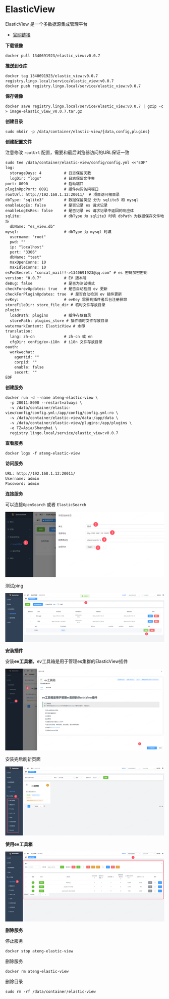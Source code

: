 # ElasticView

ElasticView 是一个多数据源集成管理平台

- [官网链接](http://www.elastic-view.cn/index.html)

**下载镜像**

```
docker pull 1340691923/elastic_view:v0.0.7
```

**推送到仓库**

```
docker tag 1340691923/elastic_view:v0.0.7 registry.lingo.local/service/elastic_view:v0.0.7
docker push registry.lingo.local/service/elastic_view:v0.0.7
```

**保存镜像**

```
docker save registry.lingo.local/service/elastic_view:v0.0.7 | gzip -c > image-elastic_view_v0.0.7.tar.gz
```

**创建目录**

```
sudo mkdir -p /data/container/elastic-view/{data,config,plugins}
```

**创建配置文件**

注意修改 `rootUrl` 配置，需要和最后浏览器访问的URL保证一致

```
sudo tee /data/container/elastic-view/config/config.yml <<"EOF"
log:
  storageDays: 4          # 日志保留天数
  logDir: "logs"          # 日志保留文件夹
port: 8090                # 启动端口
pluginRpcPort: 8091       # 插件内网访问端口
rootUrl: http://192.168.1.12:20011/  # 项目访问根目录
dbType: "sqlite3"         # 数据保留类型 分为 sqlite3 和 mysql
enableLogEs: false        # 是否记录 es 请求记录
enableLogEsRes: false     # 是否记录 es 请求记录中返回的响应体
sqlite:                   # dbType 为 sqlite3 时填 dbPath 为数据保存文件地址
  dbName: "es_view.db"
mysql:                    # dbType 为 mysql 时填
  username: "root"
  pwd: ""
  ip: "localhost"
  port: "3306"
  dbName: "test"
  maxOpenConns: 10
  maxIdleConns: 10
esPwdSecret: "concat_mail!!->1340691923@qq.com" # es 密码加密密钥
version: "0.0.7"          # EV 版本号
deBug: false              # 是否为测试模式
checkForevUpdates: true   # 是否自动检测 ev 更新
checkForPluginUpdates: true  # 是否自动检测 ev 插件更新
evKey:                    # evKey 需要到插件者后台注册获取
storeFileDir: store_file_dir # 临时文件存放目录
plugin:
  loadPath: plugins       # 插件存放目录
  storePath: plugins_store # 插件临时文件存放目录
watermarkContent: ElasticView # 水印
translation:
  lang: zh-cn             # zh-cn 或 en
  cfgDir: config/ev-i18n  # i18n 文件存放目录
oauth:
  workwechat:
    agentid: ""
    corpid: ""
    enable: false
    secert: ""
EOF
```

**创建服务**

```
docker run -d --name ateng-elastic-view \
  -p 20011:8090 --restart=always \
  -v /data/container/elastic-view/config/config.yml:/app/config/config.yml:ro \
  -v /data/container/elastic-view/data:/app/data \
  -v /data/container/elastic-view/plugins:/app/plugins \
  -e TZ=Asia/Shanghai \
  registry.lingo.local/service/elastic_view:v0.0.7
```

**查看服务**

```
docker logs -f ateng-elastic-view
```

**访问服务**

```
URL: http://192.168.1.12:20011/
Username: admin
Password: admin
```

**连接服务**

可以连接`OpenSearch` 或者 `ElasticSearch`

![image-20241205172017820](./assets/image-20241205172017820.png)

测试ping

![image-20241205172109872](./assets/image-20241205172109872.png)



**安装插件**

安装**ev工具箱**，ev工具箱是用于管理es集群的ElasticView插件

![image-20241205172203647](./assets/image-20241205172203647.png)

安装完后刷新页面

![image-20241205172330081](./assets/image-20241205172330081.png)



**使用ev工具箱**

![image-20241205172437614](./assets/image-20241205172437614.png)



**删除服务**

停止服务

```
docker stop ateng-elastic-view
```

删除服务

```
docker rm ateng-elastic-view
```

删除目录

```
sudo rm -rf /data/container/elastic-view
```

